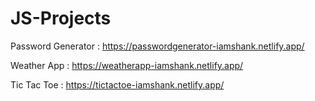 # JS-Projects

Password Generator : https://passwordgenerator-iamshank.netlify.app/ 

Weather App : https://weatherapp-iamshank.netlify.app/ 

Tic Tac Toe : https://tictactoe-iamshank.netlify.app/ 
